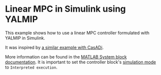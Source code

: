 # Linear MPC in Simulink using YALMIP
This example shows how to use a linear MPC controller formulated with YALMIP in Simulink.

It was inspired by [a similar example with CasADi](https://web.casadi.org/blog/mpc-simulink/).

More information can be found in the [MATLAB System block documentation](https://www.mathworks.com/help/simulink/ug/what-is-matlab-system-block.html).
It is important to set the controller block's [simulation mode](https://www.mathworks.com/help/simulink/ug/what-is-matlab-system-block.html#bt2fib4) to `Interpreted execution`.

